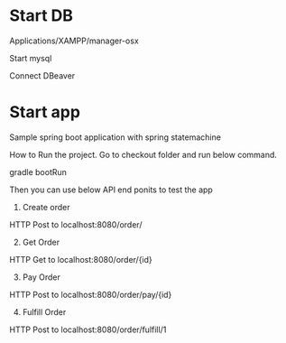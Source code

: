 # Start DB
Applications/XAMPP/manager-osx

Start mysql

Connect DBeaver

# Start app
Sample spring boot application with spring statemachine

How to Run the project. Go to checkout folder and run below command.

gradle bootRun

Then you can use below API end ponits to test the app

1. Create order

HTTP Post to localhost:8080/order/

2. Get Order

HTTP Get to localhost:8080/order/{id}

3. Pay Order

HTTP Post to localhost:8080/order/pay/{id}

4. Fulfill Order

HTTP Post to localhost:8080/order/fulfill/1
